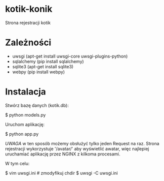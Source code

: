 kotik-konik
===========

Strona rejestracji kotik

Zależności
==========

* uwsgi (apt-get install uwsgi-core uwsgi-plugins-python)
* sqlalchemy (pip install sqlalchemy)
* sqlite3 (apt-get install sqlite3)
* webpy (pip install webpy)

Instalacja
==========

Stwórz bazę danych (kotik.db):

$ python models.py

Uruchom aplikację:

$ python app.py

*UWAGA* w ten sposób możemy obsłużyć tylko jeden Request na raz. Strona rejestracji wykorzystuje '/avatar/<e-mail>' aby wyświetlić
awatar, więc najlepiej uruchamiać aplikację przez NGINX z kilkoma procesami.

W tym celu:

$ vim uwsgi.ini # zmodyfikuj chdir
$ uwsgi -C uwsgi.ini
